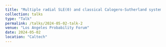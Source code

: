 ```yaml
---
title: "Multiple radial SLE(0) and classical Calogero-Sutherland system"
collection: talks
type: "Talk"
permalink: /talks/2024-05-02-talk-2
venue: "Los Angeles Probability Forum"
date: 2024-05-02
location: "Caltech"
---
```

